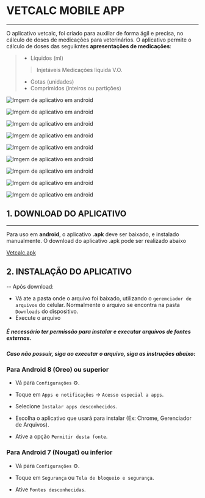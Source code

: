 # VETCALC MOBILE APP
---
O aplicativo vetcalc, foi criado para auxiliar de forma ágil e precisa, no cálculo de doses de medicações para veterinários.
O  aplicativo permite o cálculo de doses das seguikntes **apresentações de medicações**:

>- Líquidos (ml)
>> Injetáveis
>> Medicações líquida V.O.
>- Gotas (unidades)
>- Comprimidos (inteiros ou partições)

![Imgem de aplicativo em android](https://i.ibb.co/wFF7X3FY/Captura-de-tela-2025-03-14-100521.png)

![Imgem de aplicativo em android](https://i.ibb.co/8nyhS7c1/Captura-de-tela-2025-03-14-100619.png)

![Imgem de aplicativo em android](https://i.ibb.co/CK0LM8f4/Captura-de-tela-2025-03-14-100651.png)

![Imgem de aplicativo em android](https://i.ibb.co/pjg0R9R4/Captura-de-tela-2025-03-14-100708.png)

![Imgem de aplicativo em android](https://i.ibb.co/607bjR59/Captura-de-tela-2025-03-14-100734.png)

![Imgem de aplicativo em android](https://i.ibb.co/fdXbMGLY/Captura-de-tela-2025-03-14-100814.png)

![Imgem de aplicativo em android](https://i.ibb.co/FLprZWJV/Captura-de-tela-2025-03-14-100841.png)

![Imgem de aplicativo em android](https://i.ibb.co/r2JTnShn/Captura-de-tela-2025-03-14-100901.png)

![Imgem de aplicativo em android](https://i.ibb.co/SDdFrRgt/Captura-de-tela-2025-03-14-100933.png)


## 1. DOWNLOAD DO APLICATIVO
---
Para uso em **android**, o aplicativo **.apk** deve ser baixado, e instalado manualmente.
O download do aplicativo .apk pode ser realizado abaixo

[Vetcalc.apk](https://github.com/pcanossa/mobile-vetcalc/raw/master/vetcalc.apk)

## 2. INSTALAÇÃO DO APLICATIVO
--
Após download:

- Vá ate a pasta onde o arquivo foi baixado, utilizando o `geremciador de arquivos` do celular. Normalmente o arquivo se encontra na pasta `Downloads` do dispositivo.
- Execute o arquivo
  
##### É necessário ter permissão para instalar e executar arquivos de fontes externas. 
##### Caso não possuir, siga ao executar o arquivo, siga as instruções abaixo:

### Para Android 8 (Oreo) ou superior

- Vá para `Configurações` :gear:.

- Toque em `Apps e notificações` → `Acesso especial a apps`.

- Selecione `Instalar apps desconhecidos`.

- Escolha o aplicativo que usará para instalar (Ex: Chrome, Gerenciador de Arquivos).

- Ative a opção `Permitir desta fonte`.

### Para Android 7 (Nougat) ou inferior

- Vá para `Configurações` :gear:.

- Toque em `Segurança` ou `Tela de bloqueio e segurança`.

- Ative `Fontes desconhecidas`.

